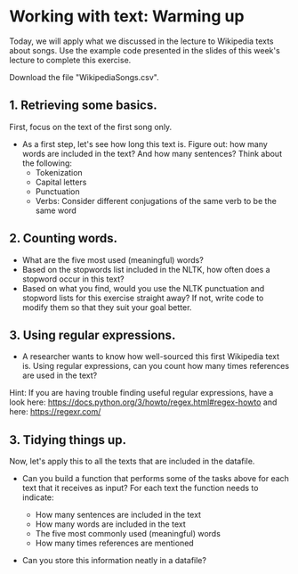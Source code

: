 # Working with text: Warming up

Today, we will apply what we discussed in the lecture to Wikipedia texts about songs. Use the example code presented in the slides of this week's lecture to complete this exercise.

Download the file "WikipediaSongs.csv". 


## 1. Retrieving some basics.
First, focus on the text of the first song only.
- As a first step, let's see how long this text is. Figure out: how many words are included in the text? And how many sentences? Think about the following:
	- Tokenization
	- Capital letters
	- Punctuation
	- Verbs: Consider different conjugations of the same verb to be the same word 


## 2. Counting words.
- What are the five most used (meaningful) words? 
- Based on the stopwords list included in the NLTK, how often does a stopword occur in this text?
- Based on what you find, would you use the NLTK punctuation and stopword lists for this exercise straight away? If not, write code to modify them so that they suit your goal better.


## 3. Using regular expressions.

- A researcher wants to know how well-sourced this first Wikipedia text is. Using regular expressions, can you count how many times references are used in the text?

Hint: If you are having trouble finding useful regular expressions, have a look here: https://docs.python.org/3/howto/regex.html#regex-howto and here: https://regexr.com/


## 3. Tidying things up.
Now, let's apply this to all the texts that are included in the datafile.
- Can you build a function that performs some of the tasks above for each text that it receives as input? For each text the function needs to indicate:
	- How many sentences are included in the text
	- How many words are included in the text		
	- The five most commonly used (meaningful) words
 	- How many times references are mentioned 

- Can you store this information neatly in a datafile?
